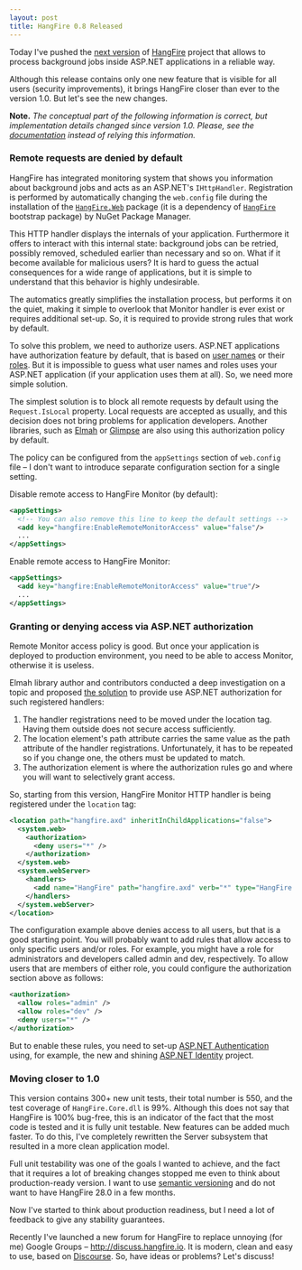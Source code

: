 ```yaml
---
layout: post
title: HangFire 0.8 Released
---
```


Today I've pushed the [next version](https://github.com/odinserj/HangFire/releases/tag/v0.8) of [HangFire](http://hangfire.io) project that allows to process background jobs inside ASP.NET applications in a reliable way.

Although this release contains only one new feature that is visible for all users (security improvements), it brings HangFire closer than ever to the version 1.0. But let's see the new changes.

**Note.** *The conceptual part of the following information is correct, but implementation details changed since version 1.0. Please, see the [documentation](http://docs.hangfire.io) instead of relying this information.*

### Remote requests are denied by default

HangFire has integrated monitoring system that shows you information about background jobs and acts as an ASP.NET's `IHttpHandler`. Registration is performed by automatically changing the `web.config` file during the installation of the [`HangFire.Web`](https://www.nuget.org/packages/HangFire.Web/) package (it is a dependency of [`HangFire`](https://www.nuget.org/packages/HangFire/) bootstrap package) by NuGet Package Manager.

This HTTP handler displays the internals of your application. Furthermore it offers to interact with this internal state: background jobs can be retried, possibly removed, scheduled earlier than necessary and so on. What if it become available for malicious users? It is hard to guess the actual consequences for a wide range of applications, but it is simple to understand that this behavior is highly undesirable.

The automatics greatly simplifies the installation process, but performs it on the quiet, making it simple to overlook that Monitor handler is ever exist or requires additional set-up. So, it is required to provide strong rules that work by default.

To solve this problem, we need to authorize users. ASP.NET applications have authorization feature by default, that is based on [user names](http://msdn.microsoft.com/en-US/library/eeyk640h.aspx) or their [roles](http://msdn.microsoft.com/en-us/library/5k850zwb.aspx). But it is impossible to guess what user names and roles uses your ASP.NET application (if your application uses them at all). So, we need more simple solution.

The simplest solution is to block all remote requests by default using the `Request.IsLocal` property. Local requests are accepted as usually, and this decision does not bring problems for application developers. Another libraries, such as [Elmah](https://code.google.com/p/elmah/) or [Glimpse](http://getglimpse.com) are also using this authorization policy by default.

The policy can be configured from the `appSettings` section of `web.config` file – I don't want to introduce separate configuration section for a single setting.

Disable remote access to HangFire Monitor (by default):

```xml
<appSettings>
  <!-- You can also remove this line to keep the default settings -->
  <add key="hangfire:EnableRemoteMonitorAccess" value="false"/>
  ...
</appSettings>
```

Enable remote access to HangFire Monitor:

```xml
<appSettings>
  <add key="hangfire:EnableRemoteMonitorAccess" value="true"/>
  ...
</appSettings>
```

### Granting or denying access via ASP.NET authorization

Remote Monitor access policy is good. But once your application is deployed to production environment, you need to be able to access Monitor, otherwise it is useless.

Elmah library author and contributors conducted a deep investigation on a topic and proposed [the solution](https://code.google.com/p/elmah/wiki/SecuringErrorLogPages) to provide use ASP.NET authorization for such registered handlers:

1. The handler registrations need to be moved under the location tag. Having them outside does not secure access sufficiently.
2. The location element's path attribute carries the same value as the path attribute of the handler registrations. Unfortunately, it has to be repeated so if you change one, the others must be updated to match.
3. The authorization element is where the authorization rules go and where you will want to selectively grant access.

So, starting from this version, HangFire Monitor HTTP handler is being registered under the `location` tag:

```xml
<location path="hangfire.axd" inheritInChildApplications="false">
  <system.web>
    <authorization>
      <deny users="*" />  
    </authorization>
  </system.web>
  <system.webServer>
    <handlers>
      <add name="HangFire" path="hangfire.axd" verb="*" type="HangFire.Web.HangFirePageFactory, HangFire.Web" />
    </handlers>
  </system.webServer>
</location>
```

The configuration example above denies access to all users, but that is a good starting point. You will probably want to add rules that allow access to only specific users and/or roles. For example, you might have a role for administrators and developers called admin and dev, respectively. To allow users that are members of either role, you could configure the authorization section above as follows:

```xml
<authorization>  
  <allow roles="admin" />  
  <allow roles="dev" />  
  <deny users="*" />  
</authorization>
```

But to enable these rules, you need to set-up [ASP.NET Authentication](http://msdn.microsoft.com/en-us/library/vstudio/eeyk640h.aspx) using, for example, the new and shining [ASP.NET Identity](http://www.asp.net/identity) project.

### Moving closer to 1.0

This version contains 300+ new unit tests, their total number is 550, and the test coverage of `HangFire.Core.dll` is 99%. Although this does not say that HangFire is 100% bug-free, this is an indicator of the fact that the most code is tested and it is fully unit testable. New features can be added much faster. To do this, I've completely rewritten the Server subsystem that resulted in a more clean application model.

Full unit testability was one of the goals I wanted to achieve, and the fact that it requires a lot of breaking changes stopped me even to think about production-ready version. I want to use [semantic versioning](http://semver.org) and do not want to have HangFire 28.0 in a few months.

Now I've started to think about production readiness, but I need a lot of feedback to give any stability guarantees. 

Recently I've launched a new forum for HangFire to replace unnoying (for me) Google Groups – http://discuss.hangfire.io. It is modern, clean and easy to use, based on [Discourse](http://www.discourse.org). So, have ideas or problems? Let's discuss!